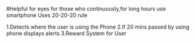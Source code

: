#Helpful for eyes for those who continuously,for long hours use smartphone 
Uses 20-20-20 rule  

1.Detects where the user is using the Phone 
2.If 20 mins passed by using phone displays alerts
3.Reward System for User 

